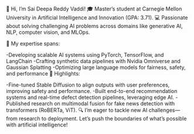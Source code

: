 👋 Hi, I’m Sai Deepa Reddy Vaddi!
🎓 Master’s student at Carnegie Mellon University in Artificial Intelligence and Innovation (GPA: 3.71).
💻 Passionate about solving challenging AI problems across domains like generative AI, NLP, computer vision, and MLOps.

🧠 My expertise spans:

-Developing scalable AI systems using PyTorch, TensorFlow, and LangChain
-Crafting synthetic data pipelines with Nvidia Omniverse and Gaussian Splatting
-Optimizing large language models for fairness, safety, and performance
🌟 Highlights:

-Fine-tuned Stable Diffusion to align outputs with user preferences, improving safety and performance.
-Built end-to-end recommendation systems and real-time defect detection pipelines, leveraging edge AI.
-Published research on multimodal fusion for fake news detection with transformers (RoBERTa, ViT).
🔍 I’m eager to tackle new AI challenges—from research to deployment. Let’s push the boundaries of what’s possible with artificial intelligence!
